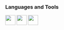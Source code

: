 ### Languages and Tools
<div>
  <img height="32" width="32" src=[html] />
  <img height="32" width="32" src=css />
  <img height="32" width="32" src=sass />
</div>

[html]: <"https://raw.githubusercontent.com/github/explore/80688e429a7d4ef2fca1e82350fe8e3517d3494d/topics/html/html.png">
[css]: <https://raw.githubusercontent.com/github/explore/80688e429a7d4ef2fca1e82350fe8e3517d3494d/topics/css/css.png>
[sass]: <https://raw.githubusercontent.com/github/explore/80688e429a7d4ef2fca1e82350fe8e3517d3494d/topics/sass/sass.png>
[csharp]: <https://raw.githubusercontent.com/github/explore/80688e429a7d4ef2fca1e82350fe8e3517d3494d/topics/csharp/csharp.png>
[dotnet]: <https://raw.githubusercontent.com/github/explore/93d8a67084f94b2a444e510199a6e7622e5b09a3/topics/dotnet/dotnet.png>
[unity]: <https://raw.githubusercontent.com/github/explore/80688e429a7d4ef2fca1e82350fe8e3517d3494d/topics/unity/unity.png>
[python]: <https://raw.githubusercontent.com/github/explore/80688e429a7d4ef2fca1e82350fe8e3517d3494d/topics/python/python.png>
